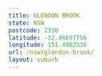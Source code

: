 ```yaml
---
title: GLENDON BROOK
state: NSW
postcode: 2330
latitude: -32.48897756
longitude: 151.4082526
url: /nsw/glendon-brook/
layout: suburb
---
```

